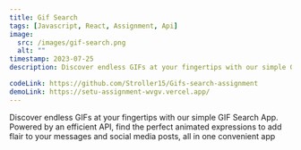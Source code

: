 ```yaml
---
title: Gif Search
tags: [Javascript, React, Assignment, Api]
image:
  src: /images/gif-search.png
  alt: ""
timestamp: 2023-07-25
description: Discover endless GIFs at your fingertips with our simple GIF Search App. Powered by an efficient API, find the perfect animated expressions to add flair to your messages and social media posts, all in one convenient app

codeLink: https://github.com/Stroller15/Gifs-search-assignment
demoLink: https://setu-assignment-wvgv.vercel.app/
---
```


Discover endless GIFs at your fingertips with our simple GIF Search App. Powered by an efficient API, find the perfect animated expressions to add flair to your messages and social media posts, all in one convenient app